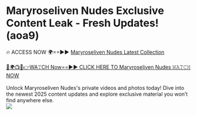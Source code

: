 # Maryroseliven Nudes Exclusive Content Leak - Fresh Updates! (aoa9)

🔥 ACCESS NOW 🌍==►► <a href="https://tinyurl.com/yc657z5k" rel="nofollow">Maryroseliven Nudes Latest Collection</a>
<br><br>
[🔴🌍📺📱👉WA𝚃CH Now==►► CLICK HERE TO Maryroseliven Nudes 𝚆𝙰𝚃𝙲𝙷 NOW](https://tinyurl.com/yc657z5k)
<br><br>
Unlock Maryroseliven Nudes's private videos and photos today! Dive into the newest 2025 content updates and explore exclusive material you won’t find anywhere else.
<br>
<a href="https://tinyurl.com/yc657z5k" rel="nofollow" data-target="animated-image.originalLink"><img src="https://camo.githubusercontent.com/8a4f000d20f83aca3bf7ec5f350d767afa0574a8a352519fd8cfa583a6f93a33/68747470733a2f2f692e696d6775722e636f6d2f644a486b345a712e676966" data-canonical-src="https://i.imgur.com/dJHk4Zq.gif" style="max-width: 100%; display: inline-block;" data-target="animated-image.originalImage"></a>
<br>
